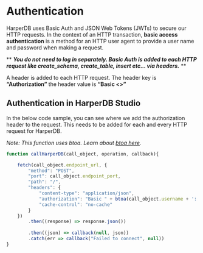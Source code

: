 # Authentication

HarperDB uses Basic Auth and JSON Web Tokens (JWTs) to secure our HTTP requests.  In the context of an HTTP transaction, **basic access authentication** is a method for an HTTP user agent to provide a user name and password when making a request.



** ***You do not need to log in separately. Basic Auth is added to each HTTP request like create_schema, create_table, insert etc… via headers.*** **



A header is added to each HTTP request.  The header key is **“Authorization”** the header value is **“Basic <<your username and password buffer token>>”**





## Authentication in HarperDB Studio

In the below code sample, you can see where we add the authorization header to the request. This needs to be added for each and every HTTP request for HarperDB.

_Note: This function uses btoa. Learn about [btoa here](https://developer.mozilla.org/en-US/docs/Web/API/btoa)._

```javascript
function callHarperDB(call_object, operation, callback){

    fetch(call_object.endpoint_url, {
        "method": "POST",
        "port": call_object.endpoint_port,
        "path": "/",
        "headers": {
            "content-type": "application/json",
            "authorization": "Basic " + btoa(call_object.username + ':' + call_object.password),
            "cache-control": "no-cache"
        }
    })
        .then((response) => response.json())
    
        .then((json) => callback(null, json))
        .catch(err => callback("Failed to connect", null))
}
```